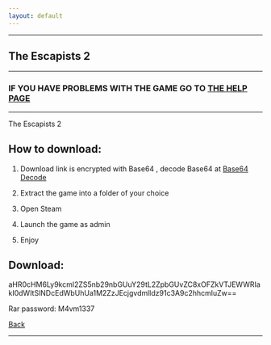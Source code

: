 ```yaml
---
layout: default
---
```


* * *

## The Escapists 2

* * *

### IF YOU HAVE PROBLEMS WITH THE GAME GO TO [THE HELP PAGE](/games/help.md)

* * *

The Escapists 2

## How to download:

1. Download link is encrypted with Base64 , decode Base64 at [Base64 Decode](../b64/base64.html)

2. Extract the game into a folder of your choice

3. Open Steam

4. Launch the game as admin

5. Enjoy

## Download:

aHR0cHM6Ly9kcml2ZS5nb29nbGUuY29tL2ZpbGUvZC8xOFZkVTJEWWRIakI0dWItSlNDcEdWbUhUa1M2ZzJEcjgvdmlldz91c3A9c2hhcmluZw==

Rar password: M4vm1337

[Back](https://m4vmcvrk.github.io/)

* * *